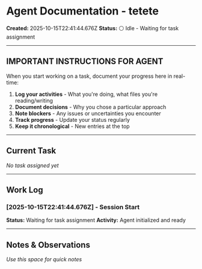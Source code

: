 # Agent Documentation - tetete

**Created:** 2025-10-15T22:41:44.676Z
**Status:** ⚪ Idle - Waiting for task assignment

---

## IMPORTANT INSTRUCTIONS FOR AGENT

When you start working on a task, document your progress here in real-time:

1. **Log your activities** - What you're doing, what files you're reading/writing
2. **Document decisions** - Why you chose a particular approach
3. **Note blockers** - Any issues or uncertainties you encounter
4. **Track progress** - Update your status regularly
5. **Keep it chronological** - New entries at the top

---

## Current Task

*No task assigned yet*

---

## Work Log

### [2025-10-15T22:41:44.676Z] - Session Start
**Status:** Waiting for task assignment
**Activity:** Agent initialized and ready

---

## Notes & Observations

*Use this space for quick notes*
